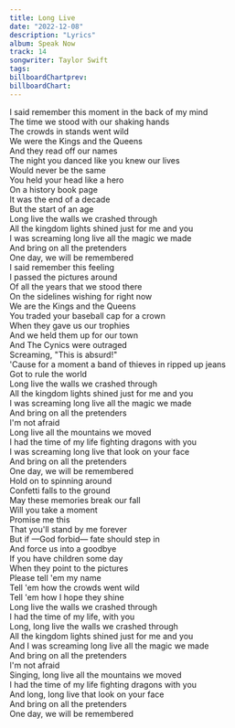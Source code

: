 ```yaml
---
title: Long Live
date: "2022-12-08"
description: "Lyrics"
album: Speak Now
track: 14
songwriter: Taylor Swift
tags: 
billboardChartprev:
billboardChart:
---
```


I said remember this moment in the back of my mind <br />
The time we stood with our shaking hands <br />
The crowds in stands went wild <br />
We were the Kings and the Queens <br />
And they read off our names <br />
The night you danced like you knew our lives <br />
Would never be the same <br />
You held your head like a hero <br />
On a history book page <br />
It was the end of a decade <br />
But the start of an age <br />
Long live the walls we crashed through <br />
All the kingdom lights shined just for me and you <br />
I was screaming long live all the magic we made <br />
And bring on all the pretenders <br />
One day, we will be remembered <br />
I said remember this feeling <br />
I passed the pictures around <br />
Of all the years that we stood there <br />
On the sidelines wishing for right now <br />
We are the Kings and the Queens <br />
You traded your baseball cap for a crown <br />
When they gave us our trophies <br />
And we held them up for our town <br />
And The Cynics were outraged <br />
Screaming, "This is absurd!" <br />
'Cause for a moment a band of thieves in ripped up jeans  <br />
Got to rule the world <br />
Long live the walls we crashed through <br />
All the kingdom lights shined just for me and you <br />
I was screaming long live all the magic we made <br />
And bring on all the pretenders <br />
I'm not afraid <br />
Long live all the mountains we moved <br />
I had the time of my life fighting dragons with you <br />
I was screaming long live that look on your face <br />
And bring on all the pretenders <br />
One day, we will be remembered <br />
Hold on to spinning around <br />
Confetti falls to the ground <br />
May these memories break our fall <br />
Will you take a moment <br />
Promise me this <br />
That you'll stand by me forever <br />
But if —God forbid— fate should step in <br />
And force us into a goodbye <br />
If you have children some day <br />
When they point to the pictures <br />
Please tell 'em my name <br />
Tell 'em how the crowds went wild <br />
Tell 'em how I hope they shine <br />
Long live the walls we crashed through <br />
I had the time of my life, with you <br />
Long, long live the walls we crashed through <br />
All the kingdom lights shined just for me and you <br />
And I was screaming long live all the magic we made <br />
And bring on all the pretenders <br />
I'm not afraid <br />
Singing, long live all the mountains we moved <br />
I had the time of my life fighting dragons with you <br />
And long, long live that look on your face <br />
And bring on all the pretenders <br />
One day, we will be remembered <br />